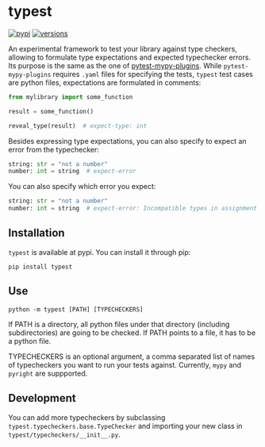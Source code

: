 # typest

[![pypi](https://img.shields.io/pypi/v/typest.svg)](https://pypi.python.org/pypi/typest)
[![versions](https://img.shields.io/pypi/pyversions/typest.svg)](https://github.com/jonathan-scholbach/typest)

An experimental framework to test your library against type checkers, allowing
to formulate type expectations and expected typechecker errors. Its purpose is
the same as the one of
[pytest-mypy-plugins](https://pypi.org/project/pytest-mypy-plugins/). While
`pytest-mypy-plugins` requires `.yaml` files for specifying the tests, `typest`
test cases are python files, expectations are formulated in comments:


```Python
from mylibrary import some_function

result = some_function()

reveal_type(result)  # expect-type: int
```


Besides expressing type expectations, you can also specify to expect an error
from the typechecker:

```Python
string: str = "not a number"
number: int = string  # expect-error
```


You can also specify which error you expect:

```Python
string: str = "not a number"
number: int = string  # expect-error: Incompatible types in assignment (expression has type "int", variable has type "str")  [assignment]
```

## Installation

`typest` is available at pypi. You can install it through pip:

    pip install typest


## Use

    python -m typest [PATH] [TYPECHECKERS]

If PATH is a directory, all python files under that directory (including
subdirectories) are going to be checked. If PATH points to a file, it has to be
a python file. 

TYPECHECKERS is an optional argument, a comma separated list of names of
typecheckers you want to run your tests against. Currently, `mypy` and `pyright`
are suppported.


## Development

You can add more typecheckers by subclassing
`typest.typecheckers.base.TypeChecker` and importing your new class in
`typest/typecheckers/__init__.py`.
